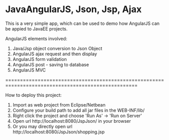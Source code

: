# JavaAngularJS, Json, Jsp, Ajax

This is a very simple app, which can be used to demo how AngularJS can be appied to JavaEE projects.

AngularJS elements involved: 
1. Java/Jsp object conversion to Json Object
2. AngularJS ajax request and then display
3. AngularJS form validation
4. AngularJS post - saving to database
5. AngularJS MVC

===================================================================================================

How to deploy this project:
1. Import as web project from Eclipse/Netbean
2. Configure your build path to add all jar files in the WEB-INF/lib/
3. Right click the project and choose 'Run As' -> 'Run on Server'
4. Open url http://localhost:8080/JspJson/ in your browser
5. Or you may directly open url http://localhost:8080/JspJson/shopping.jsp